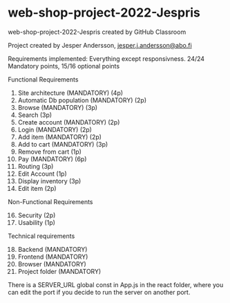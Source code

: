 # web-shop-project-2022-Jespris
web-shop-project-2022-Jespris created by GitHub Classroom

Project created by Jesper Andersson, jesper.j.andersson@abo.fi 

Requirements implemented:
Everything except responsivness. 24/24 Mandatory points, 15/16 optional points

Functional Requirements

1. Site architecture (MANDATORY) (4p)
2. Automatic Db population (MANDATORY) (2p)
3. Browse (MANDATORY) (3p)
4. Search (3p)
5. Create account (MANDATORY) (2p)
6. Login (MANDATORY) (2p)
7. Add item (MANDATORY) (2p)
8. Add to cart (MANDATORY) (3p)
9. Remove from cart (1p)
10. Pay (MANDATORY) (6p)
11. Routing (3p)
12. Edit Account (1p)
13. Display inventory (3p)
14. Edit item (2p)

Non-Functional Requirements 

16. Security (2p)
17. Usability (1p)

Technical requirements

18. Backend (MANDATORY)
19. Frontend (MANDATORY)
20. Browser (MANDATORY)
21. Project folder (MANDATORY)

There is a SERVER_URL global const in App.js in the react folder, where you can edit the port if you decide to run the server on another port.
